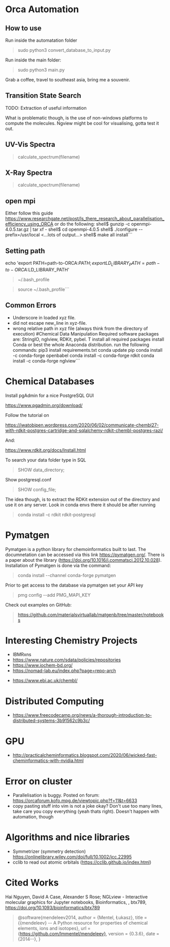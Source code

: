 # Orca Automation
## How to use
Run inside the automatation folder
> sudo python3 convert_database_to_input.py 

Run inside the main folder: 
> sudo python3 main.py

Grab a coffee, travel to southeast asia, bring me a souvenir. 
## Transition State Search 
TODO: Extraction of useful information 

What is problematic though, is the use of non-windows platforms to compute the molecules.
Ngview might be cool for visualising, gotta test it out. 

## UV-Vis Spectra 
> calculate_spectrum(filename)
## X-Ray Spectra 
> calculate_spectrum(filename)
## open mpi 
Either follow this guide https://www.researchgate.net/post/Is_there_research_about_parallelisation_efficiency_using_ORCA 
or do the following: 
shell$ gunzip -c openmpi-4.0.5.tar.gz | tar xf -
shell$ cd openmpi-4.0.5
shell$ ./configure --prefix=/usr/local
<...lots of output...>
shell$ make all install```

## Setting path 

echo 'export PATH=path-to-ORCA:$PATH; 
export LD_LIBRARY_PATH=path-to-ORCA:$LD_LIBRARY_PATH'  
> ~/.bash_profile

>source ~/.bash_profile```

## Common Errors 
* Underscore in loaded xyz file. 
* did not escape new_line in xyz-file.
* wrong relative path in xyz file (always think from the directory of execution)
#Chemical Data Manipulation 
Required software packages are: StringIO, nglview, RDKit, pybel. 
T install all required packages install Conda or best the whole Anaconda distribution. 
run the following commands: 
pip3 install requirements.txt
conda update pip
conda install -c conda-forge openbabel
conda install -c conda-forge rdkit
conda install -c conda-forge  nglview```

# Chemical Databases 
Install pgAdmin for a nice PostgreSQL GUI 

https://www.pgadmin.org/download/

Follow the tutorial on 

https://iwatobipen.wordpress.com/2020/06/02/communicate-chembl27-with-rdkit-postgres-cartridge-and-sqlalchemy-rdkit-chembl-postgres-razi/

And: 
 
https://www.rdkit.org/docs/Install.html

To search your data folder type in SQL 
>SHOW data_directory; 

Show postgresql.conf
>SHOW config_file; 

The idea though, is to extract the RDKit extension out of the directory and
use it on any server. Look in conda envs there it should be after running 
> conda install -c rdkit rdkit-postgresql

# Pymatgen 
Pymatgen is a python library for chemoinformatics built to last. 
The documnetation can be accessed via this link https://pymatgen.org/. 
There is a paper about the library (https://doi.org/10.1016/j.commatsci.2012.10.028).
Installation of Pymatgen is done via the command: 
>conda install --channel conda-forge pymatgen

Prior to get access to the database via pymatgen set your API key
>pmg config --add PMG_MAPI_KEY <API-Key>

Check out examples on GitHub: 
>https://github.com/materialsvirtuallab/matgenb/tree/master/notebooks

# Interesting Chemistry Projects
* IBMRxns
* https://www.nature.com/sdata/policies/repositories
* https://www.iochem-bd.org/
* https://nomad-lab.eu/index.php?page=repo-arch
+ https://www.ebi.ac.uk/chembl/

# Distributed Computing 

+ https://www.freecodecamp.org/news/a-thorough-introduction-to-distributed-systems-3b91562c9b3c/

# GPU 
* http://practicalcheminformatics.blogspot.com/2020/06/wicked-fast-cheminformatics-with-nvidia.html
# Error on cluster
* Parallelisation is buggy. Posted on forum: https://orcaforum.kofo.mpg.de/viewtopic.php?f=11&t=6633
* copy pasting stuff into vim is not a joke okay? Don't use too many lines, take care you copy everything (yeah thats 
right). Doesn't happen with automation, though

# Algorithms and nice libraries 
* Symmetrizer (symmetry detection) https://onlinelibrary.wiley.com/doi/full/10.1002/jcc.22995
* cclib to read out atomic orbitals (https://cclib.github.io/index.html)
# Cited Works 

Hai Nguyen, David A Case, Alexander S Rose; NGLview - Interactive molecular graphics for Jupyter notebooks, Bioinformatics, , btx789, https://doi.org/10.1093/bioinformatics/btx789
>  @software{mendeleev2014,
    author = {Mentel, Łukasz},
    title = {{mendeleev} -- A Python resource for properties of chemical elements, ions and isotopes},
    url = {https://github.com/lmmentel/mendeleev},
    version = {0.3.6},
    date = {2014--},
}